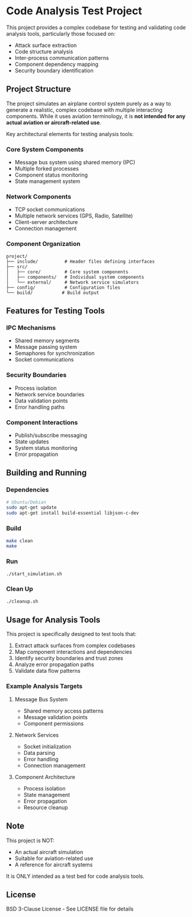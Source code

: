 # Code Analysis Test Project

This project provides a complex codebase for testing and validating code analysis tools, particularly those focused on:
- Attack surface extraction
- Code structure analysis
- Inter-process communication patterns
- Component dependency mapping
- Security boundary identification

## Project Structure

The project simulates an airplane control system purely as a way to generate a realistic, complex codebase with multiple interacting components. While it uses aviation terminology, it is **not intended for any actual aviation or aircraft-related use**.

Key architectural elements for testing analysis tools:

### Core System Components
- Message bus system using shared memory (IPC)
- Multiple forked processes
- Component status monitoring
- State management system

### Network Components
- TCP socket communications
- Multiple network services (GPS, Radio, Satellite)
- Client-server architecture
- Connection management

### Component Organization
```
project/
├── include/          # Header files defining interfaces
├── src/
│   ├── core/         # Core system components
│   ├── components/   # Individual system components
│   └── external/     # Network service simulators
├── config/           # Configuration files
└── build/           # Build output
```

## Features for Testing Tools

### IPC Mechanisms
- Shared memory segments
- Message passing system
- Semaphores for synchronization
- Socket communications

### Security Boundaries
- Process isolation
- Network service boundaries
- Data validation points
- Error handling paths

### Component Interactions
- Publish/subscribe messaging
- State updates
- System status monitoring
- Error propagation

## Building and Running

### Dependencies
```bash
# Ubuntu/Debian
sudo apt-get update
sudo apt-get install build-essential libjson-c-dev
```

### Build
```bash
make clean
make
```

### Run
```bash
./start_simulation.sh
```

### Clean Up
```bash
./cleanup.sh
```

## Usage for Analysis Tools

This project is specifically designed to test tools that:
1. Extract attack surfaces from complex codebases
2. Map component interactions and dependencies
3. Identify security boundaries and trust zones
4. Analyze error propagation paths
5. Validate data flow patterns

### Example Analysis Targets

1. Message Bus System
   - Shared memory access patterns
   - Message validation points
   - Component permissions

2. Network Services
   - Socket initialization
   - Data parsing
   - Error handling
   - Connection management

3. Component Architecture
   - Process isolation
   - State management
   - Error propagation
   - Resource cleanup

## Note

This project is NOT:
- An actual aircraft simulation
- Suitable for aviation-related use
- A reference for aircraft systems

It is ONLY intended as a test bed for code analysis tools.

## License

BSD 3-Clause License - See LICENSE file for details
